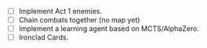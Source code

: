 - [ ] Implement Act 1 enemies.
- [ ] Chain combats together (no map yet)
- [ ] Implement a learning agent based on MCTS/AlphaZero.
- [ ] Ironclad Cards.